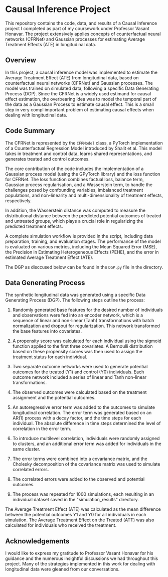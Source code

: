 # Causal Inference Project
This repository contains the code, data, and results of a Causal Inference project I completed as part of my coursework under Professor Vasant Honavar. The project extensively applies concepts of counterfactual neural networks (CFRNet) and Gaussian processes for estimating Average Treatment Effects (ATE) in longitudinal data.

## Overview
In this project, a causal inference model was implemented to estimate the Average Treatment Effect (ATE) from longitudinal data, based on counterfactual neural networks (CFRNet) and Gaussian processes. The model was trained on simulated data, following a specific Data Generating Process (DGP). Since the CFRNet is a widely used estimand for causal effect estimation, the overbearing idea was to model the temporal part of the data as a Gaussian Process to estimate causal effect. This is a small step in very compl important problem of estimating causal effects when dealing with longitudinal data. 

## Code Summary
The CFRNet is represented by the `CFRModel` class, a PyTorch implementation of a Counterfactual Regression Model introduced by Shalit et al. This model takes in treatment and control data, learns shared representations, and generates treated and control outcomes.

The core contribution of the code includes the implementation of a Gaussian process model (using the GPyTorch library) and the loss function for CFRNet. The loss function combines factual loss, balance term, Gaussian process regularisation, and a Wasserstein term, to handle the challenges posed by confounding variables, imbalanced treatment populations, and non-linearity and multi-dimensionality of treatment effects, respectively.

In addition, the Wasserstein distance was computed to measure the distributional distance between the predicted potential outcomes of treated and untreated groups, which plays a crucial role in regularizing the predicted treatment effects.

A complete simulation workflow is provided in the script, including data preparation, training, and evaluation stages. The performance of the model is evaluated on various metrics, including the Mean Squared Error (MSE), the Precision in Estimating Heterogeneous Effects (PEHE), and the error in estimated Average Treatment Effect (ATE).

The DGP as disccused below can be found in the `DGP.py` file in the directory.

## Data Generating Process
The synthetic longitudinal data was generated using a specific Data Generating Process (DGP). The following steps outline the process:

1. Randomly generated base features for the desired number of individuals and observations were fed into an encoder network, which is a sequence of linear and non-linear (Tanh) transformations with batch normalization and dropout for regularization. This network transformed the base features into covariates.
   
2. A propensity score was calculated for each individual using the sigmoid function applied to the first three covariates. A Bernoulli distribution based on these propensity scores was then used to assign the treatment status for each individual.

3. Two separate outcome networks were used to generate potential outcomes for the treated (Y1) and control (Y0) individuals. Each outcome network included a series of linear and Tanh non-linear transformations.

4. The observed outcomes were calculated based on the treatment assignment and the potential outcomes.

5. An autoregressive error term was added to the outcomes to simulate longitudinal correlation. The error term was generated based on an AR(1) process with a decay factor, and the time steps for each individual. The absolute difference in time steps determined the level of correlation in the error term.

6. To introduce multilevel correlation, individuals were randomly assigned to clusters, and an additional error term was added for individuals in the same cluster.

7. The error terms were combined into a covariance matrix, and the Cholesky decomposition of the covariance matrix was used to simulate correlated errors.

8. The correlated errors were added to the observed and potential outcomes.

9. The process was repeated for 1000 simulations, each resulting in an individual dataset saved in the "simulation_results" directory.

The Average Treatment Effect (ATE) was calculated as the mean difference between the potential outcomes Y1 and Y0 for all individuals in each simulation. The Average Treatment Effect on the Treated (ATT) was also calculated for individuals who received the treatment. 

## Acknowledgements
I would like to express my gratitude to Professor Vasant Honavar for his guidance and the numerous insightful discussions we had throughout this project. Many of the strategies implemented in this work for dealing with longitudinal data were gleaned from our conversations.
